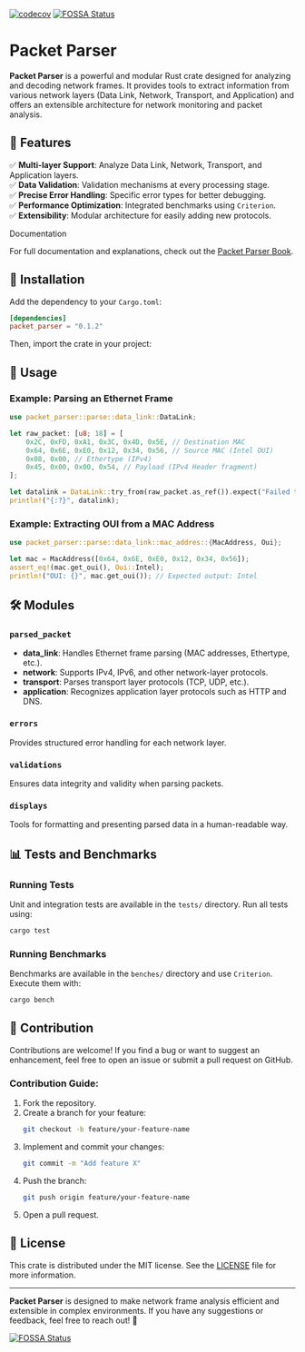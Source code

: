 [![codecov](https://codecov.io/gh/Akmot9/Packet-parser/graph/badge.svg?token=5YpEN9abhE)](https://codecov.io/gh/Akmot9/Packet-parser)
[![FOSSA Status](https://app.fossa.com/api/projects/git%2Bgithub.com%2FAkmot9%2FPacket-parser.svg?type=shield)](https://app.fossa.com/projects/git%2Bgithub.com%2FAkmot9%2FPacket-parser?ref=badge_shield)
# Packet Parser

**Packet Parser** is a powerful and modular Rust crate designed for analyzing and decoding network frames. It provides tools to extract information from various network layers (Data Link, Network, Transport, and Application) and offers an extensible architecture for network monitoring and packet analysis.

## 📌 Features

✅ **Multi-layer Support**: Analyze Data Link, Network, Transport, and Application layers.  
✅ **Data Validation**: Validation mechanisms at every processing stage.  
✅ **Precise Error Handling**: Specific error types for better debugging.  
✅ **Performance Optimization**: Integrated benchmarks using `Criterion`.  
✅ **Extensibility**: Modular architecture for easily adding new protocols.  

Documentation

For full documentation and explanations, check out the [Packet Parser Book](https://akmot9.github.io/packet-parser-book/).



## 🚀 Installation

Add the dependency to your `Cargo.toml`:

```toml
[dependencies]
packet_parser = "0.1.2"
```

Then, import the crate in your project:


## 🔧 Usage

### Example: Parsing an Ethernet Frame

```rust
use packet_parser::parse::data_link::DataLink;

let raw_packet: [u8; 18] = [
    0x2C, 0xFD, 0xA1, 0x3C, 0x4D, 0x5E, // Destination MAC
    0x64, 0x6E, 0xE0, 0x12, 0x34, 0x56, // Source MAC (Intel OUI)
    0x08, 0x00, // Ethertype (IPv4)
    0x45, 0x00, 0x00, 0x54, // Payload (IPv4 Header fragment)
];

let datalink = DataLink::try_from(raw_packet.as_ref()).expect("Failed to parse valid packet");
println!("{:?}", datalink);
```

### Example: Extracting OUI from a MAC Address

```rust
use packet_parser::parse::data_link::mac_addres::{MacAddress, Oui};

let mac = MacAddress([0x64, 0x6E, 0xE0, 0x12, 0x34, 0x56]);
assert_eq!(mac.get_oui(), Oui::Intel);
println!("OUI: {}", mac.get_oui()); // Expected output: Intel
```

## 🛠 Modules

### `parsed_packet`
- **data_link**: Handles Ethernet frame parsing (MAC addresses, Ethertype, etc.).
- **network**: Supports IPv4, IPv6, and other network-layer protocols.
- **transport**: Parses transport layer protocols (TCP, UDP, etc.).
- **application**: Recognizes application layer protocols such as HTTP and DNS.

### `errors`
Provides structured error handling for each network layer.

### `validations`
Ensures data integrity and validity when parsing packets.

### `displays`
Tools for formatting and presenting parsed data in a human-readable way.

## 📊 Tests and Benchmarks

### Running Tests
Unit and integration tests are available in the `tests/` directory. Run all tests using:

```bash
cargo test
```

### Running Benchmarks
Benchmarks are available in the `benches/` directory and use `Criterion`. Execute them with:

```bash
cargo bench
```

## 🤝 Contribution

Contributions are welcome! If you find a bug or want to suggest an enhancement, feel free to open an issue or submit a pull request on GitHub.

### Contribution Guide:
1. Fork the repository.
2. Create a branch for your feature:  
   ```bash
   git checkout -b feature/your-feature-name
   ```
3. Implement and commit your changes:  
   ```bash
   git commit -m "Add feature X"
   ```
4. Push the branch:  
   ```bash
   git push origin feature/your-feature-name
   ```
5. Open a pull request.

## 📜 License

This crate is distributed under the MIT license. See the [LICENSE](LICENSE) file for more information.

---

**Packet Parser** is designed to make network frame analysis efficient and extensible in complex environments. If you have any suggestions or feedback, feel free to reach out! 🚀




[![FOSSA Status](https://app.fossa.com/api/projects/git%2Bgithub.com%2FAkmot9%2FPacket-parser.svg?type=large)](https://app.fossa.com/projects/git%2Bgithub.com%2FAkmot9%2FPacket-parser?ref=badge_large)
